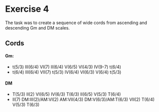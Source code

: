 # Exercise 4
The task was to create a sequence of wide cords from ascending and descending Gm and DM scales.

## Cords
#### Gm:
 - t(5/3)	III(6/4)	VI(7)	II(6/4)	V(6/5)	VI(4/3) 	IV(9-7)		t(6/4)
 - t(6/4) 	III(6/4)	VII(7)	t(5/3)	IV(6/4)		VI(6/3)		V(6/4)		t(5/3)

#### DM
 - T(5/3)	II(2)	VI(6/5)	IV(6/3)	T(6/3)	II(6/5)	V(5/3)	T(6/4)
 - II(7)	DM:III(2)/AM:VI(2)	AM:VII(4/3)		DM:V(6/3)/AM:T(6/3)	VII(2)	T(6/4)	V(5/3)	T(6/3)